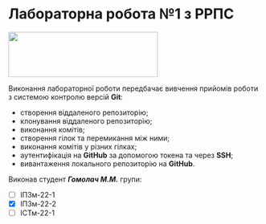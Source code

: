 # Лабораторна робота №1 з РРПС
<img src="https://media.ztu.edu.ua/wp-content/uploads/2020/02/Group-6-1-1536x465.png" width="297" height="90">

Виконання лабораторної роботи передбачає вивчення прийомів роботи з
системою контролю версій **Git**:
* створення віддаленого репозиторію;
* клонування віддаленого репозиторію;
* виконання комітів;
* створення гілок та перемикання між ними;
* виконання комітів у різних гілках;
* аутентифікація на **GitHub** за допомогою токена та через **SSH**;
* вивантаження локального репозиторію на **GitHub**.

Виконав студент ***Гомолач М.М.*** групи:
+ [ ] ІПЗм-22-1
+ [x] ІПЗм-22-2
+ [ ] ІСТм-22-1
